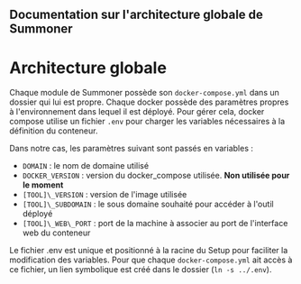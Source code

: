 Documentation sur l'architecture globale de Summoner
---

# Architecture globale

Chaque module de Summoner possède son `docker-compose.yml` dans un dossier qui lui est propre. Chaque docker possède des paramètres propres à l'environnement dans lequel il est déployé. Pour gérer cela, docker compose utilise un fichier `.env` pour charger les variables nécessaires à la définition du conteneur.

Dans notre cas, les paramètres suivant sont passés en variables :
* `DOMAIN` : le nom de domaine utilisé
* `DOCKER_VERSION` : version du docker_compose utilisée. **Non utilisée pour le moment**
* `[TOOL]\_VERSION` : version de l'image utilisée
* `[TOOL]\_SUBDOMAIN` : le sous domaine souhaité pour accéder à l'outil déployé
* `[TOOL]\_WEB\_PORT` : port de la machine à associer au port de l'interface web du conteneur

Le fichier .env est unique et positionné à la racine du Setup pour faciliter la modification des variables. Pour que chaque `docker-compose.yml` ait accès à ce fichier, un lien symbolique est créé dans le dossier (`ln -s ../.env`).

